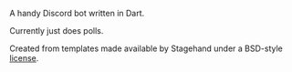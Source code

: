 A handy Discord bot written in Dart.

Currently just does polls.

Created from templates made available by Stagehand under a BSD-style
[license](https://github.com/dart-lang/stagehand/blob/master/LICENSE).
